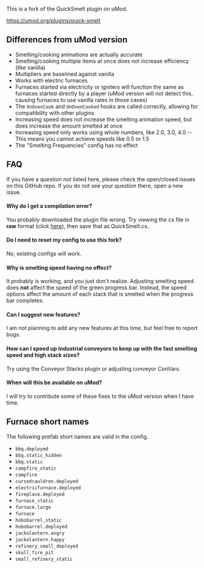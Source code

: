 This is a fork of the QuickSmelt plugin on uMod.

https://umod.org/plugins/quick-smelt

## Differences from uMod version

- Smelting/cooking animations are actually accurate
- Smelting/cooking multiple items at once does not increase efficiency (like vanilla)
- Multipliers are baselined against vanilla
- Works with electric furnaces
- Furnaces started via electricity or igniters will function the same as furnaces started directly by a player (uMod version will not detect this, causing furnaces to use vanilla rates in those cases)
- The `OnOvenCook` and `OnOvenCooked` hooks are called correctly, allowing for compatibility with other plugins
- Increasing speed does not increase the smelting animation speed, but does increase the amount smelted at once
- Increasing speed only works using whole numbers, like 2.0, 3.0, 4.0 -- This means you cannot achieve speeds like 0.5 or 1.5
- The "Smelting Frequencies" config has no effect

## FAQ

If you have a question not listed here, please check the open/closed issues on this GitHub repo. If you do not see your question there, open a new issue.

#### Why do I get a compilation error?

You probably downloaded the plugin file wrong. Try viewing the cs file in **raw** format (click [here](https://raw.githubusercontent.com/WheteThunger/QuickSmelt/master/QuickSmelt.cs)), then save that as QuickSmelt.cs.

#### Do I need to reset my config to use this fork?

No, existing configs will work.

#### Why is smelting speed having no effect?

It probably is working, and you just don't realize. Adjusting smelting speed does **not** affect the speed of the green progress bar. Instead, the speed options affect the amount of each stack that is smelted when the progress bar completes.

#### Can I suggest new features?

I am not planning to add any new features at this time, but feel free to report bugs.

#### How can I speed up industrial conveyors to keep up with the fast smelting speed and high stack sizes?

Try using the Conveyor Stacks plugin or adjusting conveyor ConVars.

#### When will this be available on uMod?

I will try to contribute some of these fixes to the uMod version when I have time.

## Furnace short names

The following prefab short names are valid in the config.

- `bbq.deployed`
- `bbq.static_hidden`
- `bbq.static`
- `campfire_static`
- `campfire`
- `cursedcauldron.deployed`
- `electricfurnace.deployed`
- `fireplace.deployed`
- `furnace_static`
- `furnace.large`
- `furnace`
- `hobobarrel_static`
- `hobobarrel.deployed`
- `jackolantern.angry`
- `jackolantern.happy`
- `refinery_small_deployed`
- `skull_fire_pit`
- `small_refinery_static`
